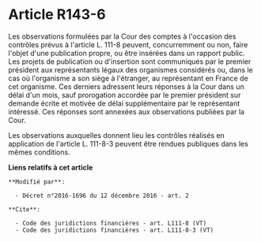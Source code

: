 # Article R143-6

Les observations formulées par la Cour des comptes à l'occasion des contrôles prévus à l'article L. 111-8 peuvent,
concurremment ou non, faire l'objet d'une publication propre, ou être insérées dans un rapport public. Les projets de
publication ou d'insertion sont communiqués par le premier président aux représentants légaux des organismes considérés ou,
dans le cas où l'organisme a son siège à l'étranger, au représentant en France de cet organisme. Ces derniers adressent leurs
réponses à la Cour dans un délai d'un mois, sauf prorogation accordée par le premier président sur demande écrite et motivée
de délai supplémentaire par le représentant intéressé. Ces réponses sont annexées aux observations publiées par la Cour. 

Les observations auxquelles donnent lieu les contrôles réalisés en application de l'article L. 111-8-3 peuvent être rendues
publiques dans les mêmes conditions.

**Liens relatifs à cet article**

	**Modifié par**:

	  - Décret n°2016-1696 du 12 décembre 2016 - art. 2

	**Cite**:

	  - Code des juridictions financières - art. L111-8 (VT)
	  - Code des juridictions financières - art. L111-8-3 (VT)
